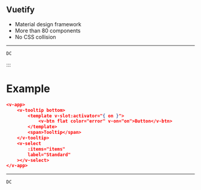 ## Vuetify
- Material design framework
- More than 80 components
- No CSS collision

***
	DC


	
:::
# Example 
``` json
<v-app>
	<v-tooltip bottom>
		<template v-slot:activator="{ on }">
			<v-btn flat color="error" v-on="on">Button</v-btn>
		</template>
		<span>Tooltip</span>
	</v-tooltip>
	<v-select
		:items="items"
		label="Standard"
	></v-select>
</v-app>
```

***
	DC

